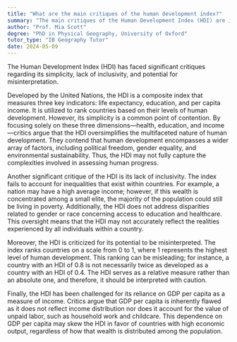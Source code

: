 ```yaml
---
title: "What are the main critiques of the human development index?"
summary: "The main critiques of the Human Development Index (HDI) are its simplicity, lack of inclusivity, and potential for misinterpretation."
author: "Prof. Mia Scott"
degree: "PhD in Physical Geography, University of Oxford"
tutor_type: "IB Geography Tutor"
date: 2024-05-09
---
```


The Human Development Index (HDI) has faced significant critiques regarding its simplicity, lack of inclusivity, and potential for misinterpretation.

Developed by the United Nations, the HDI is a composite index that measures three key indicators: life expectancy, education, and per capita income. It is utilized to rank countries based on their levels of human development. However, its simplicity is a common point of contention. By focusing solely on these three dimensions—health, education, and income—critics argue that the HDI oversimplifies the multifaceted nature of human development. They contend that human development encompasses a wider array of factors, including political freedom, gender equality, and environmental sustainability. Thus, the HDI may not fully capture the complexities involved in assessing human progress.

Another significant critique of the HDI is its lack of inclusivity. The index fails to account for inequalities that exist within countries. For example, a nation may have a high average income; however, if this wealth is concentrated among a small elite, the majority of the population could still be living in poverty. Additionally, the HDI does not address disparities related to gender or race concerning access to education and healthcare. This oversight means that the HDI may not accurately reflect the realities experienced by all individuals within a country.

Moreover, the HDI is criticized for its potential to be misinterpreted. The index ranks countries on a scale from $0$ to $1$, where $1$ represents the highest level of human development. This ranking can be misleading; for instance, a country with an HDI of $0.8$ is not necessarily twice as developed as a country with an HDI of $0.4$. The HDI serves as a relative measure rather than an absolute one, and therefore, it should be interpreted with caution.

Finally, the HDI has been challenged for its reliance on GDP per capita as a measure of income. Critics argue that GDP per capita is inherently flawed as it does not reflect income distribution nor does it account for the value of unpaid labor, such as household work and childcare. This dependence on GDP per capita may skew the HDI in favor of countries with high economic output, regardless of how that wealth is distributed among the population.
    